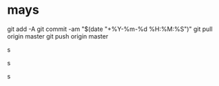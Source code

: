 # mays

git add -A
git commit -am "$(date "+%Y-%m-%d %H:%M:%S")"
git pull origin master
git push origin master



s



s



s

